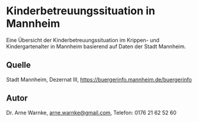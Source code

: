# Kinderbetreuungssituation in Mannheim

Eine Übersicht der Kinderbetreuungssituation im Krippen- und Kindergartenalter in Mannheim basierend auf Daten der Stadt Mannheim.

## Quelle

Stadt Mannheim, Dezernat III, https://buergerinfo.mannheim.de/buergerinfo

## Autor

Dr. Arne Warnke, arne.warnke@gmail.com, Telefon: 0176 21 62 52 60
